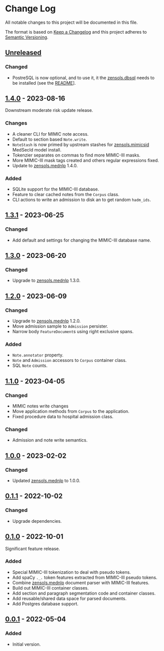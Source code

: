 # Change Log
All notable changes to this project will be documented in this file.

The format is based on [Keep a Changelog](http://keepachangelog.com/)
and this project adheres to [Semantic Versioning](http://semver.org/).


## [Unreleased]


### Changed
- PostreSQL is now optional, and to use it, it the [zensols.dbsql] needs to be
  installed (see the [README](README.md)].


## [1.4.0] - 2023-08-16
Downstream moderate risk update release.

### Changes
- A cleaner CLI for MIMIC note access.
- Default to section based `Note.write`.
- `NoteStash` is now primed by upstream stashes for [zensols.mimicsid] MedSecId
  model install.
- Tokenzier separates on commas to find more MIMIC-III masks.
- More MIMIC-III mask tags created and others regular expressions fixed.
- Update to [zensols.mednlp] 1.4.0.

### Added
- SQLite support for the MIMIC-III database.
- Feature to clear cached notes from the `Corpus` class.
- CLI actions to write an admission to disk an to get random `hadm_ids`.


## [1.3.1] - 2023-06-25
### Changed
- Add default and settings for changing the MIMIC-III database name.


## [1.3.0] - 2023-06-20
### Changed
- Upgrade to [zensols.mednlp] 1.3.0.


## [1.2.0] - 2023-06-09
### Changed
- Upgrade to [zensols.mednlp] 1.2.0.
- Move admission sample to `Admission` persister.
- Narrow body `FeatureDocument`s using right exclusive spans.

### Added
- `Note.annotator` property.
- `Note` and `Admission` accessors to `Corpus` container class.
- SQL `Note` counts.


## [1.1.0] - 2023-04-05
### Changed
- MIMIC notes write changes
- Move application methods from `Corpus` to the application.
- Fixed procedure data to hospital admission class.


### Changed
- Admission and note write semantics.


## [1.0.0] - 2023-02-02
### Changed
- Updated [zensols.mednlp] to 1.0.0.


## [0.1.1] - 2022-10-02
### Changed
- Upgrade dependencies.


## [0.1.0] - 2022-10-01
Significant feature release.

### Added
- Special MIMIC-III tokenization to deal with pseudo tokens.
- Add spaCy `._.` token features extracted from MIMIC-III pseudo tokens.
- Combine [zensols.mednlp] document parser with MIMIC-III features.
- Build out MIMIC-III container classes.
- Add section and paragraph segmentation code and container classes.
- Add reusable/shared data space for parsed documents.
- Add Postgres database support.


## [0.0.1] - 2022-05-04
### Added
- Initial version.


<!-- links -->
[Unreleased]: https://github.com/plandes/mimic/compare/v1.4.0...HEAD
[1.4.0]: https://github.com/plandes/mimic/compare/v1.3.1...v1.4.0
[1.3.1]: https://github.com/plandes/mimic/compare/v1.3.0...v1.3.1
[1.3.0]: https://github.com/plandes/mimic/compare/v1.2.0...v1.3.0
[1.2.0]: https://github.com/plandes/mimic/compare/v1.1.0...v1.2.0
[1.1.0]: https://github.com/plandes/mimic/compare/v1.0.0...v1.1.0
[1.0.0]: https://github.com/plandes/mimic/compare/v0.1.1...v1.0.0
[0.1.1]: https://github.com/plandes/mimic/compare/v0.1.0...v0.1.1
[0.1.0]: https://github.com/plandes/mimic/compare/v0.0.1...v0.1.0
[0.0.1]: https://github.com/plandes/mimic/compare/v0.0.0...v0.0.1

[zensols.mednlp]: https://github.com/plandes/mednlp
[zensols.mimicsid]: https://github.com/plandes/mimicsid
[zensols.dbsql]: https://github.com/plandes/dbutilpg
